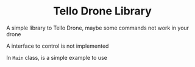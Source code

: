 <h1 align="center">Tello Drone Library</h1>

<p>A simple library to Tello Drone, maybe some commands not work in your drone</p>

<p>A interface to control is not implemented</p>

<p>In <code>Main</code> class, is a simple example to use</p>
